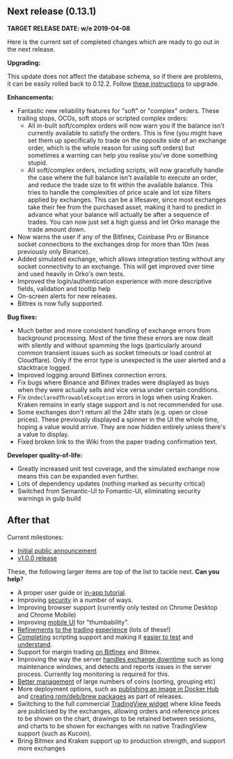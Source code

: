 ## Next release (0.13.1)

**TARGET RELEASE DATE: w/e 2019-04-08**

Here is the current set of completed changes which are ready to go out in the next release.

**Upgrading:**

This update does not affect the database schema, so if there are problems, it can be easily rolled back to 0.12.2. Follow [these instructions](https://github.com/gruelbox/orko/wiki/Upgrading) to upgrade.

**Enhancements:**

* Fantastic new reliability features for "soft" or "complex" orders.  These trailing stops, OCOs, soft stops or scripted complex orders:
    * All in-built soft/complex orders will now warn you if the balance isn't currently available to satisfy the orders. This is fine (you might have set them up specifically to trade on the opposite side of an exchange order, which is the whole reason for using soft orders) but sometimes a warning can help you realise you've done something stupid.
    * All soft/complex orders, including scripts, will now gracefully handle the case where the full balance isn't available to execute an order, and reduce the trade size to fit within the available balance.  This tries to handle the complexities of price scale and lot size filters applied by exchanges. This can be a lifesaver, since most exchanges take their fee from the purchased asset, making it hard to predict in advance what your balance will actually be after a sequence of trades. You can now just set a high guess and let Orko manage the trade amount down.
* Now warns the user if any of the Bitfinex, Coinbase Pro or Binance socket connections to the exchanges drop for more than 10m (was previously only Binance).
* Added simulated exchange, which allows integration testing without any socket connectivity to an exchange.  This will get improved over time and used heavily in Orko's own tests.
* Improved the login/authentication experience with more descriptive fields, validation and tooltip help
* On-screen alerts for new releases.
* Bittrex is now fully supported.

**Bug fixes:**

* Much better and more consistent handling of exchange errors from background processing. Most of the time these errors are now dealt with silently and without spamming the logs (particularly around common transient issues such as socket timeouts or load control at Cloudflare). Only if the error type is unexpected is the user alerted and a stacktrace logged. 
* Improved logging around Bitfinex connection errors.
* Fix bugs where Binance and Bifinex trades were displayed as buys when they were actually sells and vice versa under certain conditions.
* Fix `UndeclaredThrowableException` errors in logs when using Kraken. Kraken remains in early stage support and is not recommended for use.
* Some exchanges don't return all the 24hr stats (e.g. open or close prices). These previously displayed a spinner in the UI the whole time, hoping a value would arrive. They are now hidden entirely unless there's a value to display.
* Fixed broken link to the Wiki from the paper trading confirmation text.

**Developer quality-of-life:**

* Greatly increased unit test coverage, and the simulated exchange now means this can be expanded even further.
* Lots of dependency updates (nothing marked as security critical)
* Switched from Semantic-UI to Fomantic-UI, eliminating security warnings in gulp build

## After that

Current milestones:

- [Initial public announcement](../projects/3)
- [v1.0.0 release](../projects/5)

These, the following larger items are top of the list to tackle next. **Can you help**?

- A proper user guide or [in-app tutorial](../issues/116).
- Improving [security](../issues?utf8=%E2%9C%93&q=is%3Aissue+is%3Aopen+label%3Asecurity) in a number of ways.
- Improving browser support (currently only tested on Chrome Desktop and Chrome Mobile)
- Improving [mobile UI](../issues/21) for "thumbability".
- [Refinements](../issues/10) [to the](../issues/11) [trading](../issues/13) [experience](../issues/14) (lots of these!)
- [Completing](../issues/144) scripting support and making it [easier to test](../issues/109) and [understand](../issues/122).
- Support for margin trading [on Bitfinex](../issues/83) and Bitmex.
- Improving the way the server [handles exchange downtime](../issues/124) such as long maintenance windows, and detects and reports issues in the server process. Currently log monitoring is required for this.
- [Better management](../issues/125) of large numbers of coins (sorting, grouping etc)
- More deployment options, such as [publishing an image in Docker Hub](../issues/51) and [creating rpm/deb/brew packages](../issues/115) as part of releases.
- Switching to the full commercial [TradingView widget](../issues/35) where kline feeds are publicised by the exchanges, allowing orders and reference prices to be shown on the chart, drawings to be retained between sessions, and charts to be shown for exchanges with no native TradingView support (such as Kucoin).
- Bring Bitmex and Kraken support up to production strength, and support more exchanges